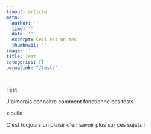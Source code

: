 ```yaml
---
layout: article
meta:
  author: ''
  time: ''
  date: ''
  excerpt: Ceci est un tes
  thumbnail: ''
image: ''
title: Test
categories: []
permalink: "/test/"

---
```

Test

J'aimerais connaitre comment fonctionne ces tests

xioulio

C'est toujours un plaisir d'en savoir plus sur ces sujets ! 